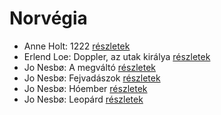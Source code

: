 # Norvégia

- Anne Holt: 1222 [részletek](../_details/Anne%20Holt.md#id_958)
- Erlend Loe: Doppler, az utak királya [részletek](../_details/Erlend%20Loe.md#id_531)
- Jo Nesbø: A megváltó [részletek](../_details/Jo%20Nesb%C3%B8.md#id_592)
- Jo Nesbø: Fejvadászok [részletek](../_details/Jo%20Nesb%C3%B8.md#id_411)
- Jo Nesbø: Hóember [részletek](../_details/Jo%20Nesb%C3%B8.md#id_582)
- Jo Nesbø: Leopárd [részletek](../_details/Jo%20Nesb%C3%B8.md#id_580)